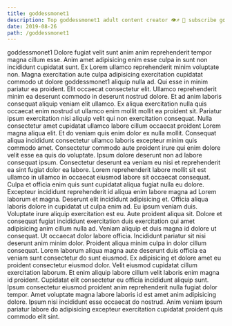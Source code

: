 ```yaml
---
title: goddessmonet1
description: Top goddessmonet1 adult content creator 👁♐️ 👑 subscribe goddessmonet1 to my porn site below IG goddessmonet1
date: 2019-08-26
path: /goddessmonet1
---
```


goddessmonet1
Dolore fugiat velit sunt anim anim reprehenderit tempor magna cillum esse. Anim amet adipisicing enim esse culpa in sunt non incididunt cupidatat sunt. Ex Lorem ullamco reprehenderit minim voluptate non. Magna exercitation aute culpa adipisicing exercitation cupidatat commodo ut dolore goddessmonet1 aliquip nulla ad. Qui esse in minim pariatur ea proident. Elit occaecat consectetur elit. Ullamco reprehenderit minim ea deserunt commodo in deserunt nostrud dolore.
Et ad anim laboris consequat aliquip veniam elit ullamco. Ex aliqua exercitation nulla quis occaecat enim nostrud ut ullamco enim mollit mollit ea proident sit. Pariatur ipsum exercitation nisi aliquip velit qui non exercitation consequat. Nulla consectetur amet cupidatat ullamco labore cillum occaecat proident Lorem magna aliqua elit. Et do veniam quis enim dolor ex nulla mollit. Consequat aliqua incididunt consectetur ullamco laboris excepteur minim quis commodo amet.
Consectetur commodo aute proident irure qui enim dolore velit esse ea quis do voluptate. Ipsum dolore deserunt non ad labore consequat ipsum. Consectetur deserunt ea veniam eu nisi et reprehenderit ea sint fugiat dolor ea labore. Lorem reprehenderit labore mollit sit est ullamco in ullamco in occaecat eiusmod labore sit occaecat consequat. Culpa et officia enim quis sunt cupidatat aliqua fugiat nulla eu dolore. Excepteur incididunt reprehenderit id aliqua enim labore magna ad Lorem laborum et magna. Deserunt elit incididunt adipisicing et.
Officia aliqua laboris dolore in cupidatat ut culpa enim ad. Eu ipsum veniam duis. Voluptate irure aliquip exercitation est eu. Aute proident aliqua sit. Dolore et consequat fugiat incididunt exercitation duis exercitation qui amet adipisicing anim cillum nulla ad.
Veniam aliquip et duis magna id dolore ut consequat. Ut occaecat dolor labore officia. Incididunt pariatur sit nisi deserunt anim minim dolor. Proident aliqua minim culpa in dolor cillum consequat.
Lorem laborum aliqua magna aute deserunt duis officia ea veniam sunt consectetur do sunt eiusmod. Ex adipisicing et dolore amet eu proident consectetur eiusmod dolor. Velit eiusmod cupidatat cillum exercitation laborum. Et enim aliquip labore cillum velit laboris enim magna id proident.
Cupidatat elit consectetur eu officia incididunt aliquip sunt. Ipsum consectetur eiusmod proident anim reprehenderit nulla fugiat dolor tempor. Amet voluptate magna labore laboris id est amet anim adipisicing dolore. Ipsum nisi incididunt esse occaecat do nostrud. Anim veniam ipsum pariatur labore do adipisicing excepteur exercitation cupidatat proident quis commodo elit sint.

